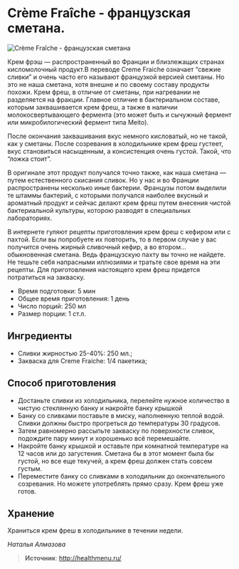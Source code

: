 # Crème Fraîche - французская сметана.

![Crème Fraîche - французская сметана](/images/Kulinar/Zagotovki/creme_Fraiche.jpg 'Crème Fraîche - французская сметана')

Крем фрэш — распространенный во Франции и близлежащих странах кисломолочный продукт.В переводе Creme Fraiche означает “свежие сливки” и очень часто его называют французкой версией сметаны. Но это не наша сметана, хотя внешне и по своему составу продукты похожи. Крем фреш, в отличие от сметаны, при нагревании не разделяется на фракции. Главное отличие в бактериальном составе, которым заквашивается крем фреш, а также в наличии молокосвертывающего фермента (это может быть и сычужный фермент или микробилогический фермент типа Meito).

После окончания заквашивания вкус немного кисловатый, но не такой, как у сметаны. После созревания в холодильнике крем фреш густеет, вкус становиться насыщенным, а консистенция очень густой. Такой, что “ложка стоит”.

В оригинале этот продукт получался точно также, как наша сметана — путем естественного скисания сливок. Но у нас и во Франции распространены несколько иные бактерии. Французы потом выделили те штаммы бактерий, с которыми получался наиболее вкусный и ароматный продукт и сейчас делают крем фреш путем внесения чистой бактериальной культуры, которою разводят в специальных лабораториях.

В интернете гуляют рецепты приготовления крем фреш с кефиром или с пахтой. Если вы попробуете их повторить, то в первом случае у вас получится очень жирный сливочный кефир, а во втором… обыкновенная сметана. Ведь французскую пахту вы точно не найдете. Не тешьте себя напрасными иллюзиями и тратьте свое время на эти рецепты. Для приготовления настоящего крем фреш придется потратиться на закваску.

- Время подготовки: 5 мин
- Общее время приготовления: 1 день
- Число порций: 250 мл
- Размер порции: 1 ст.л.

## Ингредиенты

- Сливки жирностью 25-40%: 250 мл.;
- Закваска для Creme Fraiche: 1/4 пакетика;

## Способ приготовления

- Достаньте сливки из холодильника, перелейте нужное количество в чистую стеклянную банку и накройте банку крышкой
- Банку со сливками поставьте в миску, наполненную теплой водой. Сливки должны быстро прогреться до температуры 30 градусов.
- Затем равномерно рассыпьте закваску по поверхности сливок, подождите пару минут и хорошенько всё перемешайте.
- Накройте банку крышкой и оставьте при комнатной температуре на 12 часов или до загустения. Сметана бы в этот момент была бы густой, но все еще текучей, а крем фреш должен стать совсем густым.
- Переместите банку со сливками в холодильник до окончательного созревания. Но можете употреблять прямо сразу. Крем фреш уже готов.

## Хранение

Храниться крем фреш в холодильнике в течении недели.

_Наталья Алмазова_

> **Источник**: http://healthmenu.ru/
